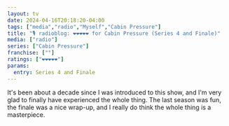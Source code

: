```yaml
---
layout: tv
date: 2024-04-16T20:18:20-04:00
tags: ["media","radio","Myself","Cabin Pressure"]
title: "🎙️ radioblog: ❤️❤️❤️❤️❤️ for Cabin Pressure (Series 4 and Finale)"
media: ["radio"]
series: ["Cabin Pressure"]
franchise: [""]
ratings: ["❤️❤️❤️❤️❤️"]
params:
  entry: Series 4 and Finale
---
```

It's been about a decade since I was introduced to this show, and I'm very glad to finally have experienced the whole thing. The last season was fun, the finale was a nice wrap-up, and I really do think the whole thing is a masterpiece.
